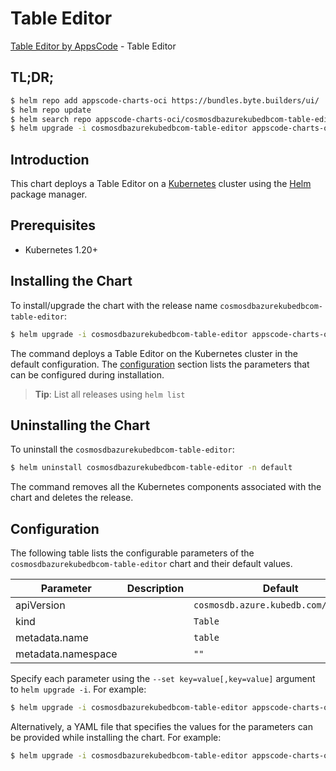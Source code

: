 # Table Editor

[Table Editor by AppsCode](https://appscode.com) - Table Editor

## TL;DR;

```bash
$ helm repo add appscode-charts-oci https://bundles.byte.builders/ui/
$ helm repo update
$ helm search repo appscode-charts-oci/cosmosdbazurekubedbcom-table-editor --version=v0.5.0
$ helm upgrade -i cosmosdbazurekubedbcom-table-editor appscode-charts-oci/cosmosdbazurekubedbcom-table-editor -n default --create-namespace --version=v0.5.0
```

## Introduction

This chart deploys a Table Editor on a [Kubernetes](http://kubernetes.io) cluster using the [Helm](https://helm.sh) package manager.

## Prerequisites

- Kubernetes 1.20+

## Installing the Chart

To install/upgrade the chart with the release name `cosmosdbazurekubedbcom-table-editor`:

```bash
$ helm upgrade -i cosmosdbazurekubedbcom-table-editor appscode-charts-oci/cosmosdbazurekubedbcom-table-editor -n default --create-namespace --version=v0.5.0
```

The command deploys a Table Editor on the Kubernetes cluster in the default configuration. The [configuration](#configuration) section lists the parameters that can be configured during installation.

> **Tip**: List all releases using `helm list`

## Uninstalling the Chart

To uninstall the `cosmosdbazurekubedbcom-table-editor`:

```bash
$ helm uninstall cosmosdbazurekubedbcom-table-editor -n default
```

The command removes all the Kubernetes components associated with the chart and deletes the release.

## Configuration

The following table lists the configurable parameters of the `cosmosdbazurekubedbcom-table-editor` chart and their default values.

|     Parameter      | Description |                     Default                     |
|--------------------|-------------|-------------------------------------------------|
| apiVersion         |             | <code>cosmosdb.azure.kubedb.com/v1alpha1</code> |
| kind               |             | <code>Table</code>                              |
| metadata.name      |             | <code>table</code>                              |
| metadata.namespace |             | <code>""</code>                                 |


Specify each parameter using the `--set key=value[,key=value]` argument to `helm upgrade -i`. For example:

```bash
$ helm upgrade -i cosmosdbazurekubedbcom-table-editor appscode-charts-oci/cosmosdbazurekubedbcom-table-editor -n default --create-namespace --version=v0.5.0 --set apiVersion=cosmosdb.azure.kubedb.com/v1alpha1
```

Alternatively, a YAML file that specifies the values for the parameters can be provided while
installing the chart. For example:

```bash
$ helm upgrade -i cosmosdbazurekubedbcom-table-editor appscode-charts-oci/cosmosdbazurekubedbcom-table-editor -n default --create-namespace --version=v0.5.0 --values values.yaml
```
